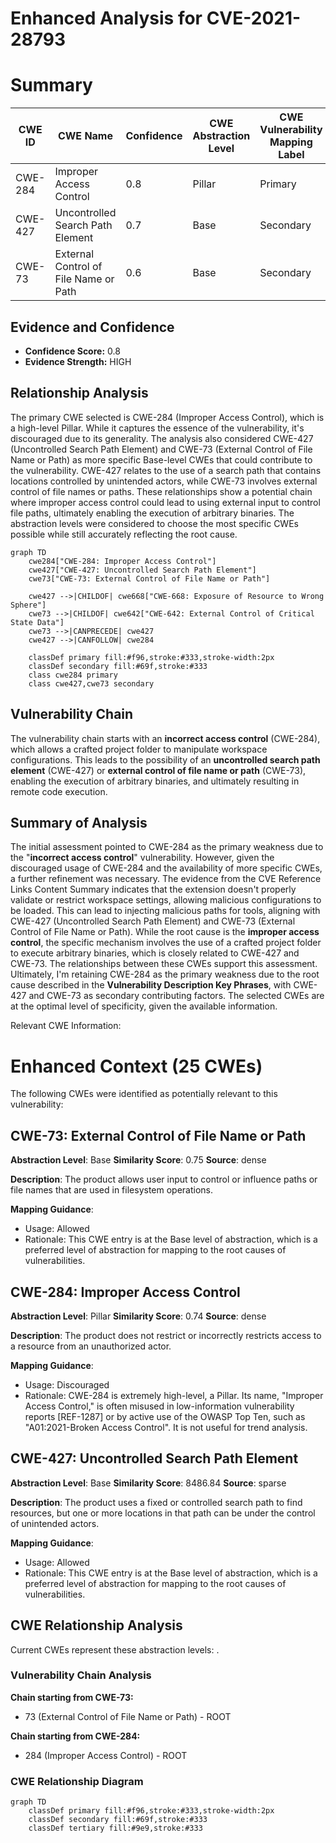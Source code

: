 # Enhanced Analysis for CVE-2021-28793

# Summary
| CWE ID | CWE Name | Confidence | CWE Abstraction Level | CWE Vulnerability Mapping Label | CWE-Vulnerability Mapping Notes |
|---|---|---|---|---|---|
| CWE-284 | Improper Access Control | 0.8 | Pillar | Primary | Discouraged |
| CWE-427 | Uncontrolled Search Path Element | 0.7 | Base | Secondary | Allowed |
| CWE-73 | External Control of File Name or Path | 0.6 | Base | Secondary | Allowed |

## Evidence and Confidence

*   **Confidence Score:** 0.8
*   **Evidence Strength:** HIGH

## Relationship Analysis
The primary CWE selected is CWE-284 (Improper Access Control), which is a high-level Pillar. While it captures the essence of the vulnerability, it's discouraged due to its generality. The analysis also considered CWE-427 (Uncontrolled Search Path Element) and CWE-73 (External Control of File Name or Path) as more specific Base-level CWEs that could contribute to the vulnerability. CWE-427 relates to the use of a search path that contains locations controlled by unintended actors, while CWE-73 involves external control of file names or paths. These relationships show a potential chain where improper access control could lead to using external input to control file paths, ultimately enabling the execution of arbitrary binaries. The abstraction levels were considered to choose the most specific CWEs possible while still accurately reflecting the root cause.

```mermaid
graph TD
    cwe284["CWE-284: Improper Access Control"]
    cwe427["CWE-427: Uncontrolled Search Path Element"]
    cwe73["CWE-73: External Control of File Name or Path"]

    cwe427 -->|CHILDOF| cwe668["CWE-668: Exposure of Resource to Wrong Sphere"]
    cwe73 -->|CHILDOF| cwe642["CWE-642: External Control of Critical State Data"]
    cwe73 -->|CANPRECEDE| cwe427
    cwe427 -->|CANFOLLOW| cwe284

    classDef primary fill:#f96,stroke:#333,stroke-width:2px
    classDef secondary fill:#69f,stroke:#333
    class cwe284 primary
    class cwe427,cwe73 secondary
```

## Vulnerability Chain
The vulnerability chain starts with an **incorrect access control** (CWE-284), which allows a crafted project folder to manipulate workspace configurations. This leads to the possibility of an **uncontrolled search path element** (CWE-427) or **external control of file name or path** (CWE-73), enabling the execution of arbitrary binaries, and ultimately resulting in remote code execution.

## Summary of Analysis
The initial assessment pointed to CWE-284 as the primary weakness due to the "**incorrect access control**" vulnerability. However, given the discouraged usage of CWE-284 and the availability of more specific CWEs, a further refinement was necessary. The evidence from the CVE Reference Links Content Summary indicates that the extension doesn't properly validate or restrict workspace settings, allowing malicious configurations to be loaded. This can lead to injecting malicious paths for tools, aligning with CWE-427 (Uncontrolled Search Path Element) and CWE-73 (External Control of File Name or Path). While the root cause is the **improper access control**, the specific mechanism involves the use of a crafted project folder to execute arbitrary binaries, which is closely related to CWE-427 and CWE-73. The relationships between these CWEs support this assessment. Ultimately, I'm retaining CWE-284 as the primary weakness due to the root cause described in the **Vulnerability Description Key Phrases**, with CWE-427 and CWE-73 as secondary contributing factors. The selected CWEs are at the optimal level of specificity, given the available information.

Relevant CWE Information:

# Enhanced Context (25 CWEs)
The following CWEs were identified as potentially relevant to this vulnerability:

## CWE-73: External Control of File Name or Path
**Abstraction Level**: Base
**Similarity Score**: 0.75
**Source**: dense

**Description**:
The product allows user input to control or influence paths or file names that are used in filesystem operations.

**Mapping Guidance**:
- Usage: Allowed
- Rationale: This CWE entry is at the Base level of abstraction, which is a preferred level of abstraction for mapping to the root causes of vulnerabilities.

## CWE-284: Improper Access Control
**Abstraction Level**: Pillar
**Similarity Score**: 0.74
**Source**: dense

**Description**:
The product does not restrict or incorrectly restricts access to a resource from an unauthorized actor.

**Mapping Guidance**:
- Usage: Discouraged
- Rationale: CWE-284 is extremely high-level, a Pillar. Its name, "Improper Access Control," is often misused in low-information vulnerability reports [REF-1287] or by active use of the OWASP Top Ten, such as "A01:2021-Broken Access Control". It is not useful for trend analysis.

## CWE-427: Uncontrolled Search Path Element
**Abstraction Level**: Base
**Similarity Score**: 8486.84
**Source**: sparse

**Description**:
The product uses a fixed or controlled search path to find resources, but one or more locations in that path can be under the control of unintended actors.

**Mapping Guidance**:
- Usage: Allowed
- Rationale: This CWE entry is at the Base level of abstraction, which is a preferred level of abstraction for mapping to the root causes of vulnerabilities.


## CWE Relationship Analysis

Current CWEs represent these abstraction levels: .


### Vulnerability Chain Analysis

**Chain starting from CWE-73:**
- 73 (External Control of File Name or Path) - ROOT


**Chain starting from CWE-284:**
- 284 (Improper Access Control) - ROOT



### CWE Relationship Diagram

```mermaid
graph TD
    classDef primary fill:#f96,stroke:#333,stroke-width:2px
    classDef secondary fill:#69f,stroke:#333
    classDef tertiary fill:#9e9,stroke:#333
```